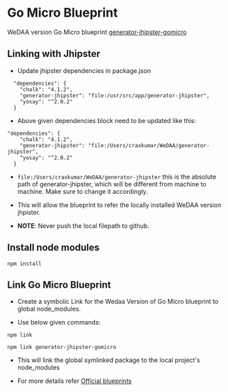 # Go Micro Blueprint 

WeDAA version Go Micro blueprint [generator-jhipster-gomicro](https://github.com/wedaa-tech/jhipster-blueprints/tree/main/generator-jhipster-gomicro)


## Linking with Jhipster

- Update jhipster dependencies in package.json 

```
  "dependencies": {
    "chalk": "4.1.2",
    "generator-jhipster": "file:/usr/src/app/generator-jhipster",
    "yosay": "^2.0.2"
  }
```
- Above given dependencies block need to be updated like this:

```
"dependencies": {
    "chalk": "4.1.2",
    "generator-jhipster": "file:/Users/craxkumar/WeDAA/generator-jhipster",
    "yosay": "^2.0.2"
  }
```

- `file:/Users/craxkumar/WeDAA/generator-jhipster` this is the absolute path of generator-jhipster, which will be different from machine to machine. Make sure to change it accordingly.

- This will allow the blueprint to refer the locally installed WeDAA version jhpister.

- **NOTE**: Never push the local filepath to github.

## Install node modules 

```
npm install
```

## Link Go Micro Blueprint

- Create a symbolic Link for the Wedaa Version of Go Micro blueprint to global node_modules.

- Use below given commands:

```
npm link
```
```
npm link generator-jhipster-gomicro
```

- This will link the global symlinked package to the local project's node_modules

- For more details refer [Official blueprints](https://www.jhipster.tech/modules/official-blueprints/)